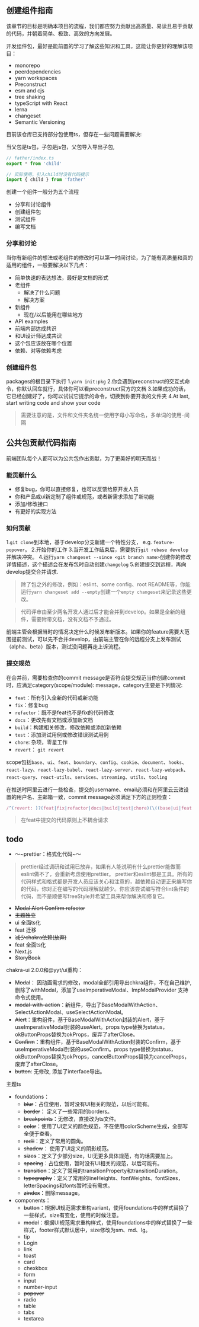 ## 创建组件指南

该章节的目标是明确本项目的流程，我们都应努力贡献出高质量、易读且易于贡献的代码，并朝着简单、极致、高效的方向发展。

开发组件包，最好是能前置的学习了解这些知识和工具，这能让你更好的理解该项目：

- monorepo
- peerdependencies
- yarn workspaces
- Preconstruct
- esm and cjs
- tree shaking
- typeScript with React
- lerna
- changeset
- Semantic Versioning

目前该仓库已支持部分包使用ts，但存在一些问题需要解决:

当父包是ts包，子包是js包，父包导入导出子包,

```js
// father/index.ts
export * from 'child'

// 实际使用，引入child时没有代码提示
import { child } from 'father'
```

创建一个组件一般分为五个流程

- 分享和讨论组件
- 创建组件包
- 测试组件
- 编写文档

### 分享和讨论

当你有新组件的想法或老组件的修改时可以第一时间讨论，为了能有高质量和真的适用的组件，一般要解决以下几点：

- 简单快速的表达想法，最好是文档的形式
- 老组件
    - 解决了什么问题
    - 解决方案
- 新组件
    - 现在/以后能用在哪些地方
- API examples
- 前端内部达成共识
- 和UI设计师达成共识
- 这个包应该放在哪个位置
- 依赖、对等依赖考虑

### 创建组件包
packages的根目录下执行
1.`yarn init:pkg`
2.你会遇到preconstruct的交互式命令，你默认回车就行，具体你可以看preconstruct官方的文档
3.如果成功的话，它已经创建好了，你可以试试它提示的命令，切换到你要开发的文件夹
4.At last, start writing code and show your code

> 需要注意的是，文件和文件夹名统一使用字母小写命名，多单词的使用`-`间隔

## 公共包贡献代码指南

前端团队每个人都可以为公共包作出贡献，为了更美好的明天而战！

### 能贡献什么

- 修复bug，你可以直接修复，也可以反馈给原开发人员
- 你和产品或ui新定制了组件或规范，或者新需求添加了新功能
- 添加/修改接口
- 有更好的实现方法

### 如何贡献

1.`git clone`到本地，基于develop分支新建一个特性分支， e.g. `feature-popover`。
2.开始你的工作
3.当开发工作结束后，需要执行`git rebase develop`并解决冲突。
4.运行`yarn changeset --since <git branch name>`创建你的修改详情描述，这个描述会在发布包时自动创建`changelog`
5.创建提交到远程，再向develop提交合并请求.

> 除了包之外的修改，例如：eslint、some config、root README等，你能运行`yarn changeset add --empty`创建一个`empty changeset`来记录这些更改。

> 代码评审由至少两名开发人通过后才能合并到develop。如果是全新的组件，需要附带文档，没有文档不予通过。

前端主管会根据当时的情况决定什么时候发布新版本。如果你的feature需要大范围提前测试，可以先不合并develop，由前端主管在你的远程分支上发布测试（alpha、beta）版本，测试没问题再走上诉流程。

### 提交规范

在合并前，需要检查你的commit message是否符合提交规范当你创建commit时，应满足category(scope/module): message，category主要是下列情况:

- `feat`：所有引入全新的代码或新功能
- `fix`：修复bug
- `refactor`：既不是feat也不是fix的代码修改
- `docs`：更改先有文档或添加新文档
- `build`：构建相关修改，修改依赖或添加新依赖
- `test`：添加测试用例或修改错误测试用例
- `chore`: 杂项，零星工作
- `revert`： `git revert `

scope包括`base`、`ui`、`feat`、`boundary`、`config`、`cookie`、`document`、`hooks`、`react-lazy`、`react-lazy-babel`、`react-lazy-server`、`react-lazy-webpack`、`react-query`、`react-utils`、`services`、`streaming`、`utils`、`tooling`


在推送时阿里云进行一些检查，提交的username、email必须和在阿里云云效设置的用户名、主邮箱一致，commit message必须满足下方的正则检查：

```js
/^(revert: )?(feat|fix|refactor|docs|build|test|chore)(\((base|ui|feat|boundary|config|cookie|document|hooks|react\-lazy|react\-lazy\-babel|react\-lazy\-server|react\-lazy\-webpack|react\-query|react\-utils|services|streaming|utils|tooling)(\/.+)?\)): .{1,50}/
```


> 在feat中提交的代码原则上不耦合请求

## todo
- ～~prettier：格式化代码~～
> prettier经过调研和试用已放弃，如果有人能说明有什么prettier能做而eslint做不了，会重新考虑使用prettier。
> prettier和eslint都是工具。所有的代码样式和格式都是开发人员应该关心和注意的，越依赖自动更正来编写你的代码，你对正在编写的代码理解就越少。你应该尝试编写符合lint条件的代码，而不是顺便写freeStyle并希望工具来帮你解决和修复它。
- ~~Modal Alert Confirm refactor~~
- ~~主题独立~~
- ui 全面ts化
- feat 迁移
- ~~减少chakra依赖(放弃)~~
- feat 全面ts化
- Next.js
- ~~StoryBook~~

chakra-ui 2.0.0和@yyt/ui重构：
- ~~Modal~~： 因动画需求的修改，modal全部引用导出chkra组件，不在自己维护, 删除了withModal，添加了useImperativeModal、ImpModalProvider 支持命令式使用。
- ~~modal-with-action~~：新组件，导出了BaseModalWithAction、SelectActionModal、useSelectActionModal。
- ~~Alert~~：重构组件，基于BaseModalWithAction封装的Alert，基于useImperativeModal封装的useAlert。props type替换为status，okButtonProps替换为okProps，废弃了afterClose。
- ~~Confirm~~：重构组件，基于BaseModalWithAction封装的Confirm，基于useImperativeModal封装的useConfirm。props type替换为status，okButtonProps替换为okProps，cancelButtonProps替换为cancelProps，废弃了afterClose。
- ~~button~~: 无修改, 添加了interface导出。

主题ts
- foundations：
    - ~~blur~~：占位使用，暂时没有UI相关的规范，以后可能有。
    - ~~border~~： 定义了一些常用的borders。
    - ~~breakpoints~~：无修改，直接改为ts文件。
    - ~~color~~：使用了UI定义的颜色规范，不在使用colorScheme生成，全部写全便于查看。
    - ~~radii~~：定义了常用的圆角。
    - ~~shadow~~： 使用了UI定义的阴影规范。
    - ~~sizes~~：定义了少部分size，UI无更多具体规范，有的话需要加上。
    - ~~spacing~~：占位使用，暂时没有UI相关的规范，以后可能有。
    - ~~transition~~：定义了常用的transitionProperty和transitionDuration。
    - ~~typography~~：定义了常用的lineHeights、fontWeights、fontSizes，letterSpacings和fonts暂时没有需求。
    - ~~zindex~~：删除message。
- components：
    - ~~button~~：根据UI规范需求重构variant，使用foundations中的样式替换了一些样式，size有变化，使用的时候注意。
    - ~~modal~~：根据UI规范需求重构样式，使用foundations中的样式替换了一些样式，footer样式默认居中，size修改为sm、md、lg。
    - tip
    - Login
    - link
    - toast
    - card
    - chexkbox
    - form
    - input
    - number-input
    - ~~popover~~
    - radio
    - table
    - tabs
    - textarea
